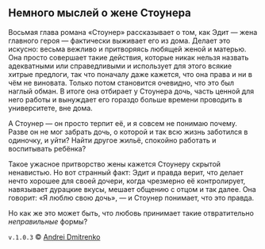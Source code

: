 ## Немного мыслей о жене Стоунера

Восьмая глава романа &laquo;Стоунер&raquo; рассказывает о том, как Эдит &mdash; жена главного героя &mdash; фактически выживает его из дома. Делает это искусно: весьма вежливо и притворяясь любящей женой и матерью. Она просто совершает такие действия, которые никак нельзя назвать адекватными или справедливыми и использует для этого всякие хитрые предлоги, так что поначалу даже кажется, что она права и ни в чём не виновата. Только потом становится очевидно, что это был наглый обман. В итоге она отбирает у Стоунера дочь, часть ценной для него работы и вынуждает его гораздо больше времени проводить в университете, вне дома.

А Стоунер &mdash; он просто терпит её, и я совсем не понимаю почему. Разве он не мог забрать дочь, о которой и так всю жизнь заботился в одиночку, и уйти? Найти другое жильё, спокойно работать и воспитывать ребёнка?

Такое ужасное притворство жены кажется Стоунеру скрытой ненавистью. Но вот странный факт: Эдит и правда верит, что делает нечто хорошее для своей дочери, когда чрезмерно её контролирует, навязывает дурацкие вкусы, мешает общению с отцом и так далее. Она говорит: &laquo;Я люблю свою дочь&raquo;, &mdash; и Стоунер понимает, что это правда.  

Но как же это может быть, что любовь принимает такие отвратительно _неправильные_ формы?

`v.1.0.3` &copy; [Andrei Dmitrenko](https://admitrenko.github.io/blog)
